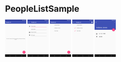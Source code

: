 # PeopleListSample

<img src="screenshots/1.png" width=70>
<img src="screenshots/2.png" width=70>
<img src="screenshots/3.png" width=70>
<img src="screenshots/4.png" width=70>
<img src="screenshots/5.png" width=70>